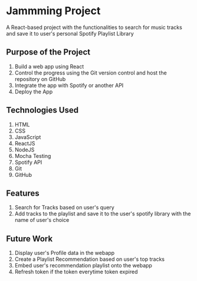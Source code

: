 # Jammming Project

A React-based project with the functionalities to search for music tracks and save it to user's personal Spotify Playlist Library

## Purpose of the Project

1. Build a web app using React
2. Control the progress using the Git version control and host the repository on GitHub
3. Integrate the app with Spotify or another API
4. Deploy the App

## Technologies Used

1. HTML
2. CSS
3. JavaScript
4. ReactJS
5. NodeJS
6. Mocha Testing
7. Spotify API
8. Git
9. GitHub

## Features

1. Search for Tracks based on user's query
2. Add tracks to the playlist and save it to the user's spotify library with the name of user's choice

## Future Work

1. Display user's Profile data in the webapp
2. Create a Playlist Recommendation based on user's top tracks
3. Embed user's recommendation playlist onto the webapp
4. Refresh token if the token everytime token expired
